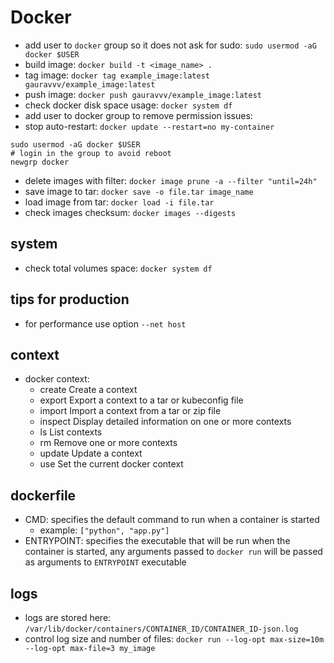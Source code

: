# Docker
* add user to `docker` group so it does not ask for sudo: `sudo usermod -aG docker $USER`
* build image: `docker build -t <image_name> .`
* tag image: `docker tag example_image:latest gauravvv/example_image:latest`
* push image: `docker push gauravvv/example_image:latest`
* check docker disk space usage: `docker system df`
* add user to docker group to remove permission issues: 
* stop auto-restart: `docker update --restart=no my-container`
```
sudo usermod -aG docker $USER
# login in the group to avoid reboot
newgrp docker
```
* delete images with filter: `docker image prune -a --filter "until=24h"`
* save image to tar: `docker save -o file.tar image_name`
* load image from tar: `docker load -i file.tar`
* check images checksum: `docker images --digests`

## system
* check total volumes space: `docker system df`

## tips for production
* for performance use option `--net host`

## context
* docker context:
  * create      Create a context
  * export      Export a context to a tar or kubeconfig file
  * import      Import a context from a tar or zip file
  * inspect     Display detailed information on one or more contexts
  * ls          List contexts
  * rm          Remove one or more contexts
  * update      Update a context
  * use         Set the current docker context

## dockerfile
* CMD: specifies the default command to run when a container is started
  * example: `["python", "app.py"]`
* ENTRYPOINT: specifies the executable that will be run when the container is started, any arguments passed to `docker run` will be passed as arguments
to `ENTRYPOINT` executable

## logs
* logs are stored here: `/var/lib/docker/containers/CONTAINER_ID/CONTAINER_ID-json.log`
* control log size and number of files: `docker run --log-opt max-size=10m --log-opt max-file=3 my_image`


